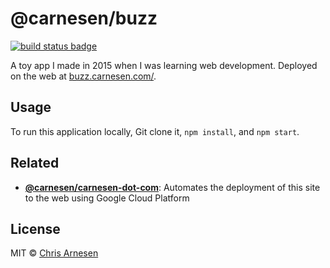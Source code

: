 # **@carnesen/buzz**

[![build status badge](https://github.com/carnesen/buzz/workflows/test/badge.svg)](https://github.com/carnesen/buzz/actions?query=workflow%3Atest+branch%3Amaster)

A toy app I made in 2015 when I was learning web development. Deployed on the web at [buzz.carnesen.com/](https://buzz.carnesen.com/).

## Usage
To run this application locally, Git clone it, `npm install`, and `npm start`.

## Related
- [**@carnesen/carnesen-dot-com**](https://github.com/carnesen/carnesen-dot-com): Automates the deployment of this site to the web using Google Cloud Platform

## License
MIT © [Chris Arnesen](https://www.carnesen.com)
